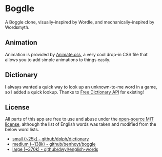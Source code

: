 # Bogdle

A Boggle clone, visually-inspired by Wordle, and mechanically-inspired by Wordsmyth.

## Animation

Animation is provided by [Animate.css](https://animate.style), a very cool drop-in CSS file that allows you to add simple animations to things easily.

## Dictionary

I always wanted a quick way to look up an unknown-to-me word in a game, so I added a quick lookup. Thanks to [Free Dictionary API](https://api.dictionaryapi.dev) for existing!

## License

All parts of this app are free to use and abuse under the [open-source MIT license](LICENSE.md), although the list of English words was taken and modified from the below word lists.

* [small (~25k) - github/dolph/dictionary](https://raw.githubusercontent.com/dolph/dictionary/master/popular.txt)
* [medium (~138k) - github/benhoyt/boggle](https://raw.githubusercontent.com/benhoyt/boggle/master/word-list.txt)
* [large (~370k) - github/dwyl/english-words](https://raw.githubusercontent.com/dwyl/english-words/master/words_alpha.txt)
